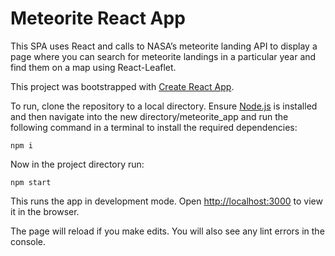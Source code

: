# Meteorite React App

This SPA uses React and calls to NASA’s meteorite landing API to display a page where you can search for meteorite landings in a particular year and find them on a map using React-Leaflet. 

This project was bootstrapped with [Create React App](https://github.com/facebook/create-react-app).

To run, clone the repository to a local directory. Ensure [Node.js](https://nodejs.org/en/download/) is installed and then navigate into the new directory/meteorite_app and run the following command in a terminal to install the required dependencies:

`npm i`

Now in the project directory run:

`npm start`

This runs the app in development mode.
Open [http://localhost:3000](http://localhost:3000) to view it in the browser.

The page will reload if you make edits.
You will also see any lint errors in the console.
